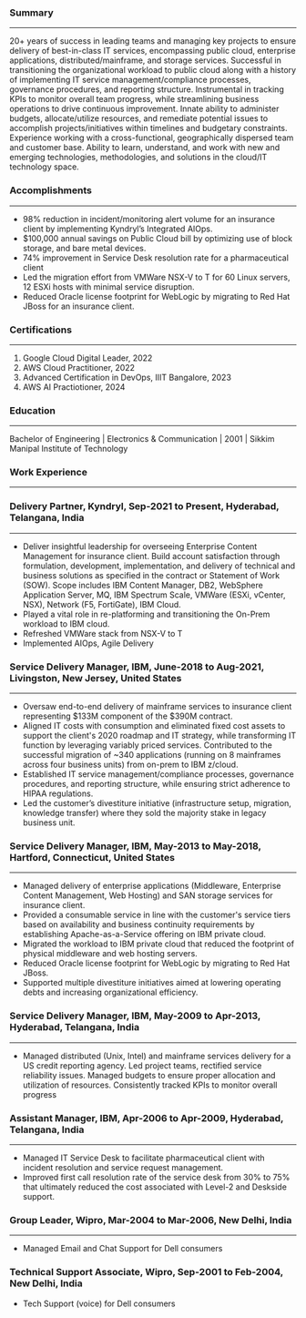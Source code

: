 ### Summary
---
20+ years of success in leading teams and managing key projects to ensure delivery of best-in-class IT services,
encompassing public cloud, enterprise applications, distributed/mainframe, and storage services. Successful in
transitioning the organizational workload to public cloud along with a history of implementing IT service
management/compliance processes, governance procedures, and reporting structure. Instrumental in tracking KPIs
to monitor overall team progress, while streamlining business operations to drive continuous improvement. Innate
ability to administer budgets, allocate/utilize resources, and remediate potential issues to accomplish
projects/initiatives within timelines and budgetary constraints. Experience working with a cross-functional,
geographically dispersed team and customer base. Ability to learn, understand, and work with new and emerging
technologies, methodologies, and solutions in the cloud/IT technology space.

### Accomplishments
---
- 98% reduction in incident/monitoring alert volume for an insurance client by implementing Kyndryl’s Integrated
AIOps.
- $100,000 annual savings on Public Cloud bill by optimizing use of block storage, and bare metal devices.
- 74% improvement in Service Desk resolution rate for a pharmaceutical client
- Led the migration effort from VMWare NSX-V to T for 60 Linux servers, 12 ESXi hosts with minimal service
disruption.
- Reduced Oracle license footprint for WebLogic by migrating to Red Hat JBoss for an insurance client.

### Certifications
---
1. Google Cloud Digital Leader, 2022
2. AWS Cloud Practitioner, 2022
3. Advanced Certification in DevOps, IIIT Bangalore, 2023
4. AWS AI Practiotioner, 2024

### Education
---
Bachelor of Engineering | Electronics & Communication | 2001 | Sikkim Manipal Institute of Technology

### Work Experience
---
### Delivery Partner, Kyndryl, Sep-2021 to Present, Hyderabad, Telangana, India
---
- Deliver insightful leadership for overseeing Enterprise Content Management for insurance client. Build account
satisfaction through formulation, development, implementation, and delivery of technical and business solutions as
specified in the contract or Statement of Work (SOW). Scope includes IBM Content Manager, DB2, WebSphere
Application Server, MQ, IBM Spectrum Scale, VMWare (ESXi, vCenter, NSX), Network (F5, FortiGate), IBM
Cloud.
- Played a vital role in re-platforming and transitioning the On-Prem workload to IBM cloud.
- Refreshed VMWare stack from NSX-V to T
- Implemented AIOps, Agile Delivery

### Service Delivery Manager, IBM, June-2018 to Aug-2021, Livingston, New Jersey, United States
---
- Oversaw end-to-end delivery of mainframe services to insurance client representing $133M component of the
$390M contract.
- Aligned IT costs with consumption and eliminated fixed cost assets to support the client's 2020 roadmap and IT
strategy, while transforming IT function by leveraging variably priced services.
Contributed to the successful migration of ~340 applications (running on 8 mainframes across four business units)
from on-prem to IBM z/cloud.
- Established IT service management/compliance processes, governance procedures, and reporting structure, while
ensuring strict adherence to HIPAA regulations.
- Led the customer’s divestiture initiative (infrastructure setup, migration, knowledge transfer) where they sold the
majority stake in legacy business unit.

### Service Delivery Manager, IBM, May-2013 to May-2018, Hartford, Connecticut,  United States
---
- Managed delivery of enterprise applications (Middleware, Enterprise Content Management, Web Hosting) and SAN
storage services for insurance client.
- Provided a consumable service in line with the customer's service tiers based on availability and business continuity
requirements by establishing Apache-as-a-Service offering on IBM private cloud.
- Migrated the workload to IBM private cloud that reduced the footprint of physical middleware and web hosting
servers.
- Reduced Oracle license footprint for WebLogic by migrating to Red Hat JBoss.
- Supported multiple divestiture initiatives aimed at lowering operating debts and increasing organizational efficiency.

### Service Delivery Manager, IBM, May-2009 to Apr-2013, Hyderabad, Telangana,  India
---
- Managed distributed (Unix, Intel) and mainframe services delivery for a US credit reporting agency. Led project
teams, rectified service reliability issues. Managed budgets to ensure proper allocation and utilization of resources.
Consistently tracked KPIs to monitor overall progress

### Assistant Manager, IBM, Apr-2006 to Apr-2009, Hyderabad, Telangana,  India
---
- Managed IT Service Desk to facilitate pharmaceutical client with incident resolution and service request
management.
- Improved first call resolution rate of the service desk from 30% to 75% that ultimately reduced the cost associated
with Level-2 and Deskside support.

### Group Leader, Wipro, Mar-2004 to Mar-2006, New Delhi, India
---
- Managed Email and Chat Support for Dell consumers

### Technical Support Associate, Wipro, Sep-2001 to Feb-2004, New Delhi, India
- Tech Support (voice) for Dell consumers

